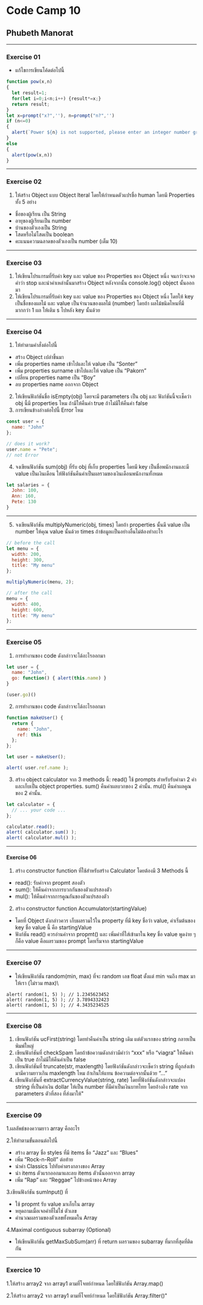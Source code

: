 # Code Camp 10
## Phubeth Manorat
---
### Exercise 01
- แก้ไขการเขียนโค้ดต่อไปนี้
```js
function pow(x,n)
{
  let result=1;
  for(let i=0;i<n;i++) {result*=x;}
  return result;
}
let x=prompt("x?",''), n=prompt("n?",'')
if (n<=0)
{
  alert(`Power ${n} is not supported, please enter an integer number greater than zero`);
}
else
{
  alert(pow(x,n))
}
```
---
### Exercise 02
1. ให้สร้าง Object แบบ Object Iteral โดยให้กำหนดตัวแปรชื่อ human โดยมี Properties ทั้ง 5 อย่าง
- ชื่อของผู้เรียน เป็น String
- อายุของผู้เรียนเป็น number
- บ้านของตัวเองเป็น String
- โสดหรือไม่โสดเป็น boolean
- คะแนนความฉลาดของตัวเองเป็น number (เต็ม 10)
---
### Exercise 03
1. ให้เขียนโปรแกรมที่รับค่า key และ value ของ Properties ของ Object หนึ่ง จนกว่าจะเจอคำว่า stop และนำค่าเหล่านั้นมาสร้าง Object หลังจากนั้น console.log() object นั้นออกมา
2. ให้เขียนโปรแกรมที่รับค่า key และ value ของ Properties ของ Object หนึ่ง โดยให้ key เป็นชื่อของผลไม้ และ value เป็นจำนวนของผลไม้ (number) โดยถ้า ผลไม้ชนิดไหนที่มีมากกว่า 1 ผล ให้เติม s ไปหลัง key นั้นด้วย
---
### Exercise 04
1. ให้ทำตามคำสั่งต่อไปนี้
- สร้าง Object เปล่าขึ้นมา
- เพิ่ม properties name เข้าไปและให้ value เป็น “Sonter”
- เพิ่ม properties surname เข้าไปและให้ value เป็น “Pakorn”
- เปลี่ยน properties name เป็น “Boy”
- ลบ properties name ออกจาก Object
2. ให้เขียนฟังก์ชันชื่อ isEmpty(obj) โดยจะมี parameters เป็น obj และ ฟังก์ชันนี้จะเช็คว่า obj นี้มี properties ไหม ถ้ามีให้คืนค่า true ถ้าไม่มีให้คืนค่า false
3. การเขียนข้างล่างต่อไปนี้ Error  ไหม
```js
const user = {
  name: "John"
};

// does it work?
user.name = "Pete";
// not Error
```
4. จงเขียนฟังก์ชัน sum(obj) ที่รับ obj ที่เก็บ properties โดยมี key เป็นชื่อพนักงานและมี value เป็นเงินเดือน ให้ฟังก์ชันคืนค่าเป็นผลรวมของเงินเดือนพนักงานทั้งหมด
```js
let salaries = {
  John: 100,
  Ann: 160,
  Pete: 130
}
```
---
5.	จงเขียนฟังก์ชัน multiplyNumeric(obj, times) โดยถ้า properties นั้นมี value เป็น number ให้คุณ value นั้นด้วย times ถ้าข้อมูลเเป็นอย่างอื่นไม่ต้องทำอะไร
```js
// before the call
let menu = {
  width: 200,
  height: 300,
  title: "My menu"
};

multiplyNumeric(menu, 2);

// after the call
menu = {
  width: 400,
  height: 600,
  title: "My menu"
};
```
---
### Exercise 05
1. การทำงานของ code ดังกล่าวจะได้อะไรออกมา
```js
let user = {
  name: "John",
  go: function() { alert(this.name) }
}

(user.go)()
```
2.	การทำงานของ code ดังกล่าวจะได้อะไรออกมา
```js
function makeUser() {
  return {
    name: "John",
    ref: this
  };
};

let user = makeUser();

alert( user.ref.name );
```
3. สร้าง object calculator จาก 3 methods นี้:
read() ใช้ prompts สำหรับรับค่ามา 2 ค่าและเก็บเป็น object properties.
sum() คืนค่าผลบวกของ 2 ค่านั้น.
mul() คืนค่าผลคูณของ 2 ค่านั้น.
```js
let calculator = {
  // ... your code ...
};

calculator.read();
alert( calculator.sum() );
alert( calculator.mul() );
```
---
#### Exercise 06
1. สร้าง constructor function ที่ใช้สำหรับสร้าง Calculator โดยต้องมี 3 Methods นี้
- read(): รับค่าจาก propmt สองตัว
- sum(): ให้คืนค่าจากการบวกกันของตัวแปรสองตัว
- mul(): ให้คืนค่าจากการคูณกันของตัวแปรสองตัว
2. สร้าง constructor function Accumulator(startingValue)
- โดยที่ Object ดังกล่าวควร เก็บผลรวมไว้ใน property ที่มี key ชื่อว่า value, ค่าเริ่มต้นของ key ชื่อ value นี้ คือ startingValue
- ฟังก์ชัน read() ควรอ่านค่าจาก propmt() และ เพิ่มค่าที่ใส่เข้ามาใน key ชื่อ value
พูดง่าย ๆ ก็คือ value คือผลรวมของ prompt โดยเริ่มจาก startingValue
---
### Exercise 07
- ให้เขียนฟังก์ชัน random(min, max) ที่จะ random เลข float ตั้งแต่ min จนถึง max มาให้เรา (ไม่รวม max)\
```
alert( random(1, 5) ); // 1.2345623452
alert( random(1, 5) ); // 3.7894332423
alert( random(1, 5) ); // 4.3435234525
```
---
### Exercise 08
1. เขียนฟังก์ชัน ucFirst(string) โดยทำคืนค่าเป็น string เดิม แต่ตัวแรกของ string กลายเป็นพิมพ์ใหญ่
2. เขียนฟังก์ชันที่ checkSpam โดยถ้าข้อความดังกล่าวมีคำว่า “xxx” หรือ “viagra” ให้คืนค่าเป็น true ถ้าไม่มีให้คืนค่าเป็น false
3. เขียนฟังก์ชันที่ truncate(str, maxlength) โดยฟังก์ชันดังกล่าวจะเช็คว่า string 
ที่ถูกส่งเข้ามามีความยาวเกิน maxlength ไหม ถ้าเกินให้แทน ข้อความต่อจากนั้นด้วย “...”
4. เขียนฟังก์ชันที่ extractCurrencyValue(string, rate) โดยที่ฟังก์ชันดังกล่าวจะแปลง string ที่เป็นค่าเงิน dollar 
ให้เป็น number ที่มีค่าเป็นเงินบาทไทย โดยอ้างอิง  rate จาก parameters ตัวที่สอง ที่ส่งมาให้"
---
### Exercise 09
1.ผลลัพธ์ของความยาว array คืออะไร

2.ให้ทำตามขั้นตอนต่อไปนี้
- สร้าง array ชื่อ styles ที่มี items ชื่อ “Jazz” และ “Blues”
- เพิ่ม “Rock-n-Roll” ต่อท้าย
- นำค่า Classics ไปทับค่าตรงกลางของ Array
- นำ items ตัวแรกออกมาและลบ items ตัวนั้นออกจาก array
- เพิ่ม “Rap” และ “Reggae” ไปข้างหน้าของ Array

3.เขียนฟังก์ชัน sumInput() ที่
- ใช้ propmt รับ value มาเก็บใน array
- หยุดถามเมื่อเจอค่าที่ไม่ใช่ ตัวเลข
- คำนวณผลรวมของตัวเลขทั้งหมดใน Array

4.Maximal contiguous subarray (Optional)
- ให้เขียนฟังก์ชัน getMaxSubSum(arr) ที่ return ผลรวมของ subarray ที่มากที่สุดที่ติดกัน
---
### Exercice 10
1.ให้สร้าง array2 จาก array1 ตามที่โจทย์กำหนด โดยใช้ฟังก์ชัน Array.map()

2.ให้สร้าง array2 จาก array1 ตามที่โจทย์กำหนด โดยใช้ฟังก์ชัน Array.filter()"